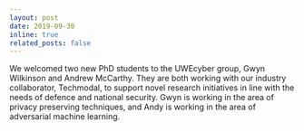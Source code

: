 ```yaml
---
layout: post
date: 2019-09-30
inline: true
related_posts: false
---
```


We welcomed two new PhD students to the UWEcyber group, Gwyn Wilkinson and Andrew McCarthy. They are both working with our industry collaborator, Techmodal, to support novel research initiatives in line with the needs of defence and national security. Gwyn is working in the area of privacy preserving techniques, and Andy is working in the area of adversarial machine learning.